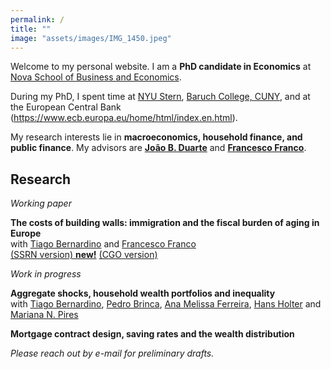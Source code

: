 ```yaml
---
permalink: /
title: ""
image: "assets/images/IMG_1450.jpeg"
---
```



Welcome to my personal website. I am a **PhD candidate in Economics** at [Nova School of Business and Economics](http://novasbe.pt). 

During my PhD, I spent time at [NYU Stern](https://www.stern.nyu.edu/experience-stern/about/departments-centers-initiatives/academic-departments/finance), [Baruch College, CUNY](https://zicklin.baruch.cuny.edu/Department/real-estate-faculty/), and at the European Central Bank (https://www.ecb.europa.eu/home/html/index.en.html).

My research interests lie in **macroeconomics, household finance, and public finance**. My advisors are [**João B. Duarte**](https://jbduarte.com) and [**Francesco Franco**](https://www.novasbe.unl.pt/en/faculty-research/faculty/faculty-detail/id/55/francesco-franco).


## Research

_Working paper_

**The costs of building walls: immigration and the fiscal burden of aging in Europe** <br> with [Tiago Bernardino](https://www.su.se/english/profiles/tibe6711-1.511719) and [Francesco Franco](https://www.novasbe.unl.pt/en/faculty-research/faculty/faculty-detail/id/55/francesco-franco)<br> [(SSRN version) **new!**](https://papers.ssrn.com/sol3/papers.cfm?abstract_id=4932922)
[(CGO version)](https://www.thecgo.org/wp-content/uploads/2024/02/CGO-2024-Immigration-WorkingPaper-Feb-CostsofBuildingWalls.pdf)

_Work in progress_

**Aggregate shocks, household wealth portfolios and inequality** <br> with [Tiago Bernardino](https://www.tiagobernardino.com), [Pedro Brinca](https://pedrobrinca.pt), [Ana Melissa Ferreira](https://www2.novasbe.unl.pt/en/programs/phds/phd-in-economics-finance/phd-students/current-phd-students/id/209/melissa-ferreira), [Hans Holter](https://sites.google.com/site/hansaholter/) and [Mariana N. Pires](http://www.mariananetopires.com)

**Mortgage contract design, saving rates and the wealth distribution**

_Please reach out by e-mail for preliminary drafts._